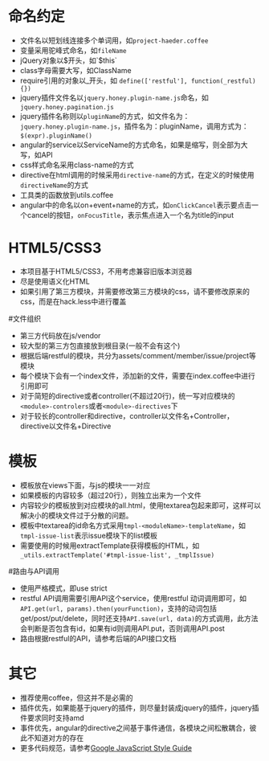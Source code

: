 # 命名约定

* 文件名以短划线连接多个单词用，如`project-haeder.coffee`
* 变量采用驼峰式命名，如`fileName`
* jQuery对象以$开头，如`$this`
* class字母需要大写，如ClassName
* require引用的对象以_开头，如 `define(['restful'], function(_restful){})`
* jquery插件文件名以`jquery.honey.plugin-name.js`命名，如`jquery.honey.pagination.js`
* jquery插件名称则以`pluginName`的方式，如文件名为：`jquery.honey.plugin-name.js`，插件名为：pluginName，调用方式为：`$(expr).pluginName()`
* angular的service以ServiceName的方式命名，如果是缩写，则全部为大写，如API
* css样式命名采用class-name的方式
* directive在html调用的时候采用`directive-name`的方式，在定义的时候使用`directiveName`的方式
* 工具类的函数放到utils.coffee
* angular中的命名以on+event+name的方式，如`onClickCancel`表示要点击一个cancel的按钮，`onFocusTitle`，表示焦点进入一个名为title的input

# HTML5/CSS3
* 本项目基于HTML5/CSS3，不用考虑兼容旧版本浏览器
* 尽是使用语义化HTML
* 如果引用了第三方模块，并需要修改第三方模块的css，请不要修改原来的css，而是在hack.less中进行覆盖

#文件组织

* 第三方代码放在js/vendor
* 较大型的第三方包直接放到根目录(一般不会有这个)
* 根据后端restful的模块，共分为assets/comment/member/issue/project等模块
* 每个模块下会有一个index文件，添加新的文件，需要在index.coffee中进行引用即可
* 对于简短的directive或者controller(不超过20行)，统一写对应模块的`<module>-controlers`或者`<module>-directives`下
* 对于较长的controller和directive，controller以文件名+Controller，directive以文件名+Directive

# 模板

* 模板放在views下面，与js的模块一一对应
* 如果模板的内容较多（超过20行），则独立出来为一个文件
* 内容较少的模板放到对应模块的all.html，使用textarea包起来即可，这样可以解决小的模块文件过于分散的问题。
* 模板中textarea的id命名方式采用`tmpl-<moduleName>-templateName`，如`tmpl-issue-list`表示issue模块下的list模板
* 需要使用的时候用extractTemplate获得模板的HTML，如`_utils.extractTemplate('#tmpl-issue-list', _tmplIssue)`

#路由与API调用

* 使用严格模式，即use strict
* restful API调用需要引用API这个service，使用restful 动词调用即可，如`API.get(url, params).then(yourFunction)`，支持的动词包括get/post/put/delete，同时还支持`API.save(url, data)`的方式调用，此方法会判断是否包含有id，如果有id则调用API.put，否则调用API.post
* 路由根据restful的API，请参考后端的API接口文档

# 其它
* 推荐使用coffee，但这并不是必需的
* 插件优先，如果能基于jquery的插件，则尽量封装成jquery的插件，jquery插件要求同时支持amd
* 事件优先，angular的directive之间基于事件通信，各模块之间松散耦合，彼此不知道对方的存在
* 更多代码规范，请参考[Google JavaScript Style Guide](http://google-styleguide.googlecode.com/svn/trunk/javascriptguide.xml)

